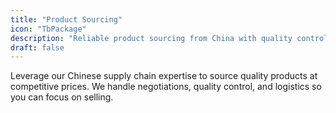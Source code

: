 ```yaml
---
title: "Product Sourcing"
icon: "TbPackage"
description: "Reliable product sourcing from China with quality control and supply chain management."
draft: false
---
```


Leverage our Chinese supply chain expertise to source quality products at competitive prices. We handle negotiations, quality control, and logistics so you can focus on selling.
